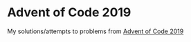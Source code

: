 # Advent of Code 2019

My solutions/attempts to problems from [Advent of Code 2019](https://adventofcode.com/2019/about)